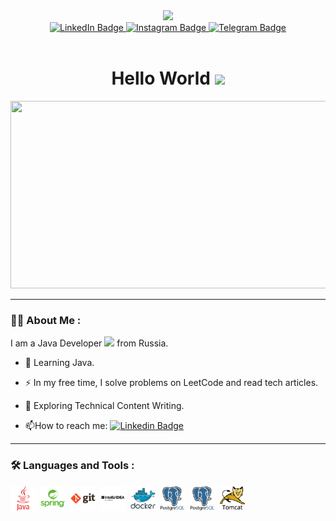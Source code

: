 <div id="header" align="center">
  <img src="https://media.giphy.com/media/E6EnvXLzCwnhV58V9l/giphy.gif" width="100"/>
</div>

<div id="badges" align="center">
  <a href="https://www.linkedin.com/in/яков-бяков-14609a26b/">
    <img src="https://img.shields.io/badge/LinkedIn-blue?style=for-the-badge&logo=linkedin&logoColor=white" alt="LinkedIn Badge"/>
  </a>
  <a href="your-youtube-URL">
    <img src="https://img.shields.io/badge/Instagram-violet?logo=Instagram&logoColor=white&style=for-the-badge" alt="Instagram Badge"/>
  </a>
  <a href="https://t.me/tyasha_98">
    <img src="https://img.shields.io/badge/Telegram-blue?logo=Telegram&logoColor=white&style=for-the-badge" alt="Telegram Badge"/>
  </a>
</div>

<div id="header" align="center">
  <img src="https://komarev.com/ghpvc/?username=tyasha-github-username&style=flat-square&color=blue" alt=""/>
</div>

<div id="header" align="center">
  <h1>
  Hello World
  <img src="https://media.giphy.com/media/v1.Y2lkPTc5MGI3NjExbTE0cHZyM2d6a3c5ZHVnemk1MnNkYWdhdW9kcDVzeTFpaDl3YjkzZiZlcD12MV9zdGlja2Vyc19zZWFyY2gmY3Q9cw/yo1whaKkz38ME/giphy.gif" width="30px"/>
</h1>
</div>

<div align="center">
  <img src="https://media.giphy.com/media/v1.Y2lkPTc5MGI3NjExZjkwZWJhZjEyZDNiMjZjM2U5MGE1YWFhZjMzZTAyYmM3NTQ3OWFhYSZlcD12MV9pbnRlcm5hbF9naWZzX2dpZklkJmN0PWc/dWesBcTLavkZuG35MI/giphy.gif" width="600" height="300"/>
</div>

---

### :man_technologist: About Me :
I am a Java Developer <img src="https://media.giphy.com/media/WUlplcMpOCEmTGBtBW/giphy.gif" width="30"> from Russia.
- :telescope: Learning Java.

- :zap: In my free time, I solve problems on LeetCode and read tech articles.

- :seedling: Exploring Technical Content Writing.

- :mailbox:How to reach me: [![Linkedin Badge](https://img.shields.io/badge/-tyasha-blue?style=flat&logo=Linkedin&logoColor=white)](https://www.linkedin.com/in/яков-бяков-14609a26b/)

---

### :hammer_and_wrench: Languages and Tools :
<div>
  <img src="https://github.com/devicons/devicon/blob/master/icons/java/java-plain-wordmark.svg" title="Java" alt="Java" width="40" height="40"/>&nbsp;
  <img src="https://github.com/devicons/devicon/blob/master/icons/spring/spring-original-wordmark.svg" title="Spring" alt="Spring" width="40" height="40"/>&nbsp;
  <img src="https://github.com/devicons/devicon/blob/master/icons/git/git-original-wordmark.svg" title="Git" alt="Git" width="40" height="40"/>&nbsp;
  <img src="https://github.com/devicons/devicon/blob/master/icons/intellij/intellij-plain-wordmark.svg" title="Intellij" alt="Intellij" width="40" height="40"/>&nbsp;
  <img src="https://github.com/devicons/devicon/blob/master/icons/docker/docker-original-wordmark.svg" title="Docker" alt="Docker" width="40" height="40"/>&nbsp;
  <img src="https://github.com/devicons/devicon/blob/master/icons/postgresql/postgresql-original-wordmark.svg" title="PostgreSQL" alt="PostgreSQL" width="40" height="40"/>&nbsp;
  <img src="https://github.com/devicons/devicon/blob/master/icons/postgresql/postgresql-original-wordmark.svg" title="PostgreSQL" alt="PostgreSQL" width="40" height="40"/>&nbsp;
  <img src="https://github.com/devicons/devicon/blob/master/icons/tomcat/tomcat-original-wordmark.svg" title="Tomcat" alt="Tomcat" width="40" height="40"/>&nbsp;
</div>


